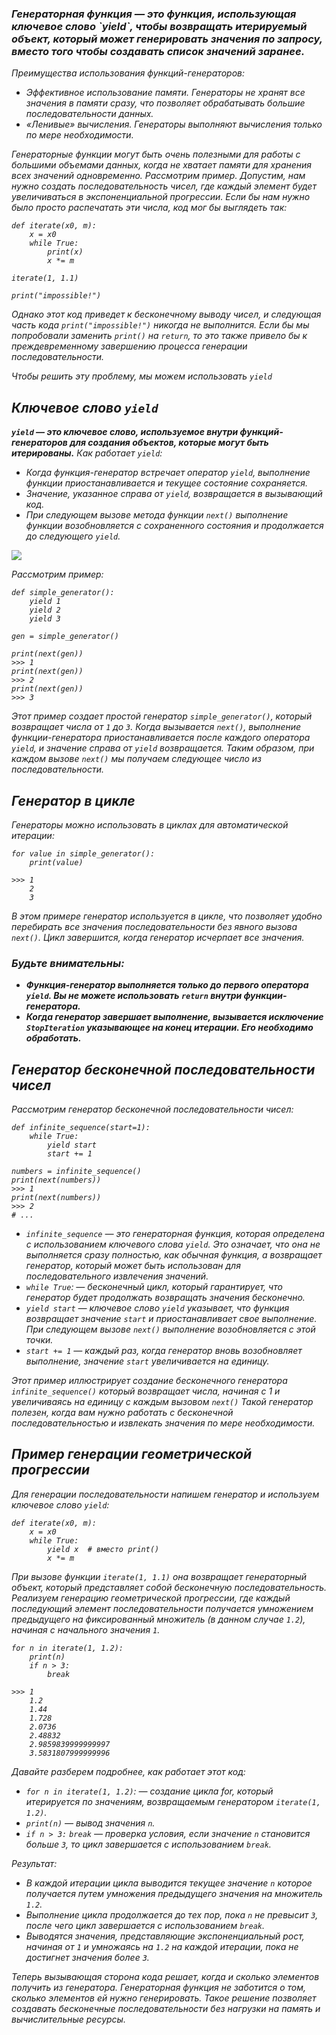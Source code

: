 <i>
<h3>Генераторная функция — это функция, использующая ключевое слово `yield`, чтобы возвращать итерируемый объект, 
который может генерировать значения по запросу, вместо того чтобы создавать список значений заранее.</h3>

Преимущества использования функций-генераторов:
- Эффективное использование памяти. Генераторы не хранят все значения в памяти сразу, что позволяет обрабатывать 
большие последовательности данных.
- «Ленивые» вычисления. Генераторы выполняют вычисления только по мере необходимости.

Генераторные функции могут быть очень полезными для работы с большими объемами данных, когда не хватает памяти 
для хранения всех значений одновременно.
Рассмотрим пример. Допустим, нам нужно создать последовательность чисел, где каждый элемент будет увеличиваться 
в экспоненциальной прогрессии. Если бы нам нужно было просто распечатать эти числа, код мог бы выглядеть так:

    def iterate(x0, m):
        x = x0
        while True:
            print(x)
            x *= m
    
    iterate(1, 1.1)
    
    print("impossible!")

Однако этот код приведет к бесконечному выводу чисел, и следующая часть кода `print("impossible!")` 
никогда не выполнится. Если бы мы попробовали заменить `print()` на `return`, то это также привело бы 
к преждевременному завершению процесса генерации последовательности.

Чтобы решить эту проблему, мы можем использовать `yield`
## Ключевое слово `yield`
***`yield` — это ключевое слово, используемое внутри функций-генераторов для создания объектов, которые могут 
быть итерированы.***
Как работает `yield`:
- Когда функция-генератор встречает оператор `yield`, выполнение функции приостанавливается и текущее состояние сохраняется.
- Значение, указанное справа от `yield`, возвращается в вызывающий код.
- При следующем вызове метода функции `next()` выполнение функции возобновляется с сохраненного состояния и 
продолжается до следующего `yield`.

![](https://cdn-user36618.skyeng.ru/skyconvert/unsafe/fit-in/684x/https://cdn-user12724.skyeng.ru/image/ec1e922ca6bd8aebd2e067e7e4a3559b.png)

Рассмотрим пример:

    def simple_generator():
        yield 1
        yield 2
        yield 3
    
    gen = simple_generator()
    
    print(next(gen))
    >>> 1
    print(next(gen)) 
    >>> 2
    print(next(gen))
    >>> 3

Этот пример создает простой генератор `simple_generator()`, который возвращает числа от `1` до `3`. Когда вызывается
`next()`, выполнение функции-генератора приостанавливается после каждого оператора `yield`, и значение справа от
`yield` возвращается. Таким образом, при каждом вызове `next()` мы получаем следующее число из последовательности.

## Генератор в цикле
Генераторы можно использовать в циклах для автоматической итерации:

    for value in simple_generator():
        print(value)
    
    >>> 1
        2
        3
В этом примере генератор используется в цикле, что позволяет удобно перебирать все значения последовательности 
без явного вызова `next()`. Цикл завершится, когда генератор исчерпает все значения.

### Будьте внимательны:
- ***Функция-генератор выполняется только до первого оператора `yield`. Вы не можете использовать `return`
внутри функции-генератора.***
- ***Когда генератор завершает выполнение, вызывается исключение `StopIteration`
указывающее на конец итерации. Его необходимо обработать.***

## Генератор бесконечной последовательности чисел
Рассмотрим генератор бесконечной последовательности чисел:

    def infinite_sequence(start=1):
        while True:
            yield start
            start += 1
    
    numbers = infinite_sequence()
    print(next(numbers))
    >>> 1
    print(next(numbers))
    >>> 2
    # ...

- `infinite_sequence` — это генераторная функция, которая определена с использованием ключевого слова
`yield`. Это означает, что она не выполняется сразу полностью, как обычная функция, а возвращает генератор, 
который может быть использован для последовательного извлечения значений.
- `while True`: — бесконечный цикл, который гарантирует, что генератор будет продолжать возвращать 
значения бесконечно.
- `yield start` — ключевое слово `yield` указывает, что функция возвращает значение `start`
и приостанавливает свое выполнение. При следующем вызове `next()` выполнение возобновляется с этой точки.
- `start += 1` — каждый раз, когда генератор вновь возобновляет выполнение, значение
`start` увеличивается на единицу.

Этот пример иллюстрирует создание бесконечного генератора `infinite_sequence()`
который возвращает числа, начиная с 1 и увеличиваясь на единицу с каждым вызовом `next()`
Такой генератор полезен, когда вам нужно работать с бесконечной последовательностью и извлекать значения 
по мере необходимости.

## Пример генерации геометрической прогрессии
Для генерации последовательности напишем генератор и используем ключевое слово `yield`:

    def iterate(x0, m):
        x = x0
        while True:
            yield x  # вместо print()
            x *= m

При вызове функции `iterate(1, 1.1)` она возвращает генераторный объект, который представляет собой 
бесконечную последовательность. Реализуем генерацию геометрической прогрессии, где каждый последующий элемент 
последовательности получается умножением предыдущего на фиксированный множитель (в данном случае `1.2`), 
начиная с начального значения `1`.

    for n in iterate(1, 1.2):
        print(n)
        if n > 3:
            break
    
    >>> 1
        1.2
        1.44
        1.728
        2.0736
        2.48832
        2.9859839999999997
        3.5831807999999996
Давайте разберем подробнее, как работает этот код:
- `for n in iterate(1, 1.2)`: — создание цикла for, который итерируется по значениям, возвращаемым генератором
`iterate(1, 1.2)`.
- `print(n)` — вывод значения `n`.
- `if n > 3:` `break` — проверка условия, если значение `n` становится больше `3`, 
то цикл завершается с использованием `break`.

Результат:
- В каждой итерации цикла выводится текущее значение `n`
которое получается путем умножения предыдущего значения на множитель `1.2`.
- Выполнение цикла продолжается до тех пор, пока `n` не превысит `3`, 
после чего цикл завершается с использованием `break`.
- Выводятся значения, представляющие экспоненциальный рост, начиная от `1` и умножаясь на `1.2` на каждой итерации, 
пока не достигнет значения более `3`.

Теперь вызывающая сторона кода решает, когда и сколько элементов получить из генератора. 
Генераторная функция не заботится о том, сколько элементов ей нужно генерировать.
Такое решение позволяет создавать бесконечные последовательности без нагрузки на память и вычислительные ресурсы.
</i>

